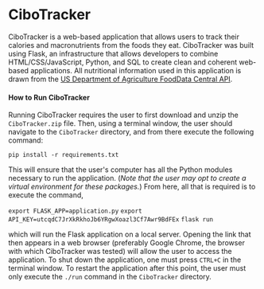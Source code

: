# CiboTracker
CiboTracker is a web-based application that allows users to track their calories and macronutrients from the foods they eat. CiboTracker was built using Flask, an infrastructure that allows developers to combine HTML/CSS/JavaScript, Python, and SQL to create clean and coherent web-based applications. All nutritional information used in this application is drawn from the [US Department of Agriculture FoodData Central API](https://fdc.nal.usda.gov/).
#### How to Run CiboTracker
Running CiboTracker requires the user to first download and unzip the `CiboTracker.zip` file. Then, using a terminal window, the user should navigate to the `CiboTracker` directory, and from there execute the following command:

`pip install -r requirements.txt`

This will ensure that the user's computer has all the Python modules necessary to run the application. (_Note that the user may opt to create a virtual environment for these packages._) From here, all that is required is to execute the command,

`export FLASK_APP=application.py`
`export API_KEY=utcqdC7JrXkRkhoJb6YRgwXoazl3Cf7Awr9BdFEx`
`flask run`

which will run the Flask application on a local server. Opening the link that then appears in a web browser (preferably Google Chrome, the browser with which CiboTracker was tested) will allow the user to access the application. To shut down the application, one must press `CTRL+C` in the terminal window. To restart the application after this point, the user must only execute the `./run` command in the `CiboTracker` directory. 